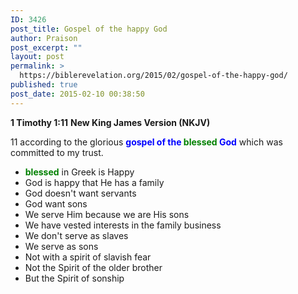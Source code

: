 ```yaml
---
ID: 3426
post_title: Gospel of the happy God
author: Praison
post_excerpt: ""
layout: post
permalink: >
  https://biblerevelation.org/2015/02/gospel-of-the-happy-god/
published: true
post_date: 2015-02-10 00:38:50
---
```

<strong>1 Timothy 1:11</strong>
<strong> New King James Version (NKJV)</strong>

11 according to the glorious <span style="color: #0000ff;"><strong>gospel of the <span style="color: #008000;">blessed</span> God</strong></span> which was committed to my trust.
<ul>
	<li><span style="color: #008000;"><strong>blessed</strong></span> in Greek is Happy</li>
	<li>God is happy that He has a family</li>
	<li>God doesn't want servants</li>
	<li>God want sons</li>
	<li>We serve Him because we are His sons</li>
	<li>We have vested interests in the family business</li>
	<li>We don't serve as slaves</li>
	<li>We serve as sons</li>
	<li>Not with a spirit of slavish fear</li>
	<li>Not the Spirit of the older brother</li>
	<li>But the Spirit of sonship</li>
</ul>